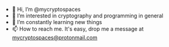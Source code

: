 - 👋 Hi, I’m @mycryptospaces
- 👀 I’m interested in cryptography and programming in general
- 🌱 I’m constantly learning new things
- 📫 How to reach me. It's easy, drop me a message at mycryptospaces@protonmail.com 

<!---
mycryptospaces/mycryptospaces is a ✨ special ✨ repository because its `README.md` (this file) appears on your GitHub profile.
You can click the Preview link to take a look at your changes.
--->
